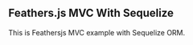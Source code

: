 Feathers.js MVC With Sequelize
-----------------------------------------------

This is Feathersjs MVC example with Sequelize ORM.
